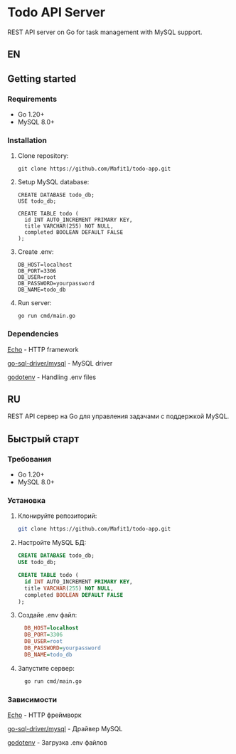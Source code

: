 # Todo API Server

REST API server on Go for task management with MySQL support.

## EN

## Getting started

### Requirements
- Go 1.20+
- MySQL 8.0+

### Installation
1. Clone repository:
   ```
   git clone https://github.com/Mafit1/todo-app.git
   
2. Setup MySQL database:
   ```
   CREATE DATABASE todo_db;
   USE todo_db;

   CREATE TABLE todo (
     id INT AUTO_INCREMENT PRIMARY KEY,
     title VARCHAR(255) NOT NULL,
     completed BOOLEAN DEFAULT FALSE
   );
   
3. Create .env:
   ```
   DB_HOST=localhost
   DB_PORT=3306
   DB_USER=root
   DB_PASSWORD=yourpassword
   DB_NAME=todo_db

4. Run server:
   ```
   go run cmd/main.go

### Dependencies
[Echo](https://echo.labstack.com/) - HTTP framework

[go-sql-driver/mysql](https://github.com/go-sql-driver/mysql) - MySQL driver

[godotenv](https://github.com/joho/godotenv) - Handling .env files


## RU

REST API сервер на Go для управления задачами с поддержкой MySQL.

## Быстрый старт

### Требования
- Go 1.20+
- MySQL 8.0+

### Установка
1. Клонируйте репозиторий:
   ```bash
   git clone https://github.com/Mafit1/todo-app.git
   
2. Настройте MySQL БД:
   ```sql
   CREATE DATABASE todo_db;
   USE todo_db;

   CREATE TABLE todo (
     id INT AUTO_INCREMENT PRIMARY KEY,
     title VARCHAR(255) NOT NULL,
     completed BOOLEAN DEFAULT FALSE
   );
   
3. Создайе .env файл:
   ```ini
     DB_HOST=localhost
     DB_PORT=3306
     DB_USER=root
     DB_PASSWORD=yourpassword
     DB_NAME=todo_db

4. Запустите сервер:
   ```bash
     go run cmd/main.go

### Зависимости
[Echo](https://echo.labstack.com/) - HTTP фреймворк

[go-sql-driver/mysql](https://github.com/go-sql-driver/mysql) - Драйвер MySQL

[godotenv](https://github.com/joho/godotenv) - Загрузка .env файлов
